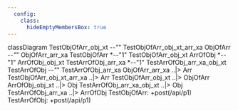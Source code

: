 ```yaml
---
  config:
    class:
      hideEmptyMembersBox: true
---
```

classDiagram
  TestObjOfArr_obj_xt *--"*" TestObjOfArr_obj_xt_arr_xa
  ObjOfArr *--"*" ObjOfArr_arr_xa
  TestObjOfArr *--"1" TestObjOfArr_obj_xt
  ArrOfObj *--"1" ArrOfObj_obj_xt
  TestArrOfObj_arr_xa *--"1" TestArrOfObj_arr_xa_obj_xt
  TestArrOfObj *--"*" TestArrOfObj_arr_xa
  ObjOfArr_arr_xa ..|> Arr
  TestObjOfArr_obj_xt_arr_xa ..|> Arr
  TestObjOfArr_obj_xt ..|> ObjOfArr
  ArrOfObj_obj_xt ..|> Obj
  TestArrOfObj_arr_xa_obj_xt ..|> Obj
  TestArrOfObj_arr_xa ..|> ArrOfObj
  TestObjOfArr: +post(/api/p1)
  TestArrOfObj: +post(/api/p1)